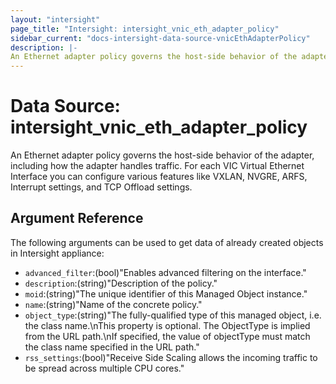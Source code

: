 ```yaml
---
layout: "intersight"
page_title: "Intersight: intersight_vnic_eth_adapter_policy"
sidebar_current: "docs-intersight-data-source-vnicEthAdapterPolicy"
description: |-
An Ethernet adapter policy governs the host-side behavior of the adapter, including how the adapter handles traffic. For each VIC Virtual Ethernet Interface you can configure various features like VXLAN, NVGRE, ARFS, Interrupt settings, and TCP Offload settings.
---
```


# Data Source: intersight_vnic_eth_adapter_policy
An Ethernet adapter policy governs the host-side behavior of the adapter, including how the adapter handles traffic. For each VIC Virtual Ethernet Interface you can configure various features like VXLAN, NVGRE, ARFS, Interrupt settings, and TCP Offload settings.
## Argument Reference
The following arguments can be used to get data of already created objects in Intersight appliance:
* `advanced_filter`:(bool)"Enables advanced filtering on the interface."
* `description`:(string)"Description of the policy."
* `moid`:(string)"The unique identifier of this Managed Object instance."
* `name`:(string)"Name of the concrete policy."
* `object_type`:(string)"The fully-qualified type of this managed object, i.e. the class name.\nThis property is optional. The ObjectType is implied from the URL path.\nIf specified, the value of objectType must match the class name specified in the URL path."
* `rss_settings`:(bool)"Receive Side Scaling allows the incoming traffic to be spread across multiple CPU cores."
